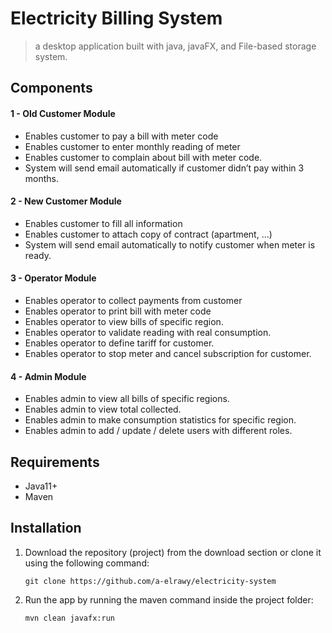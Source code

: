 # Electricity Billing System

> a desktop application built with java, javaFX, and File-based storage system.
## Components

#### 1 -  Old Customer Module

- Enables customer to pay a bill with meter code
- Enables customer to enter monthly reading of meter
- Enables customer to complain about bill with meter code.
- System will send email automatically if customer didn’t pay within 3 months.

#### 2 - New Customer Module
- Enables customer to fill all information
- Enables customer to attach copy of contract (apartment, …)
- System will send email automatically to notify customer when meter is ready.

#### 3 - Operator Module
- Enables operator to collect payments from customer
- Enables operator to print bill with meter code
- Enables operator to view bills of specific region.
- Enables operator to validate reading with real consumption.
- Enables operator to define tariff for customer.
- Enables operator to stop meter and cancel subscription for customer.

#### 4 - Admin Module

- Enables admin to view all bills of specific regions.
- Enables admin to view total collected.
- Enables admin to make consumption statistics for specific region.
- Enables admin to add / update / delete users with different roles.



## Requirements
* Java11+
* Maven

## Installation
1. Download the repository (project) from the download section or clone it using the following command:
   ```shell
   git clone https://github.com/a-elrawy/electricity-system
   ```
2. Run the app by running the maven command inside the project folder:
   ```shell
   mvn clean javafx:run
   ```
